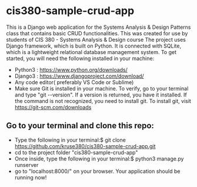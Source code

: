 # cis380-sample-crud-app
This is a Django web application for the Systems Analysis & Design Patterns class that contains basic CRUD functionalities. This was created for use by students of CIS 380 - Systems Analysis &amp; Design course
The project uses Django framework, which is built on Python. It is connected with SQLite, which is a lightweight relational database management system.
To get started, you will need the following installed in your machine:
- Python3 : https://www.python.org/downloads/
- Django3 : https://www.djangoproject.com/download/
- Any code editor( preferably VS Code or Sublime)
- Make sure Git is installed in your machine. To verify, go to your terminal and type "git --version". If a version is returned, you have it installed. If the command is not recognized, you need to install git. To install git, visit https://git-scm.com/downloads


## Go to your terminal and clone this repo:

- Type the following in your terminal:$ git clone https://github.com/kruse380/cis380-sample-crud-app.git
- cd to the project folder "cis380-sample-crud-app"
- Once inside, type the following in your terminal:$ python3 manage.py runserver
- go to "localhost:8000/" on your browser. Your application should be running now!

